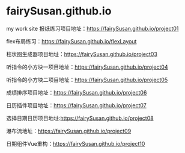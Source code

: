 # fairySusan.github.io
my work site
报纸练习项目地址：https://fairySusan.github.io/project01

flex布局练习：https://fairySusan.github.io/flexLayout

柱状图生成器项目地址：https://fairySusan.github.io/project03

听指令的小方块一项目地址：https://fairySusan.github.io/project04

听指令的小方块二项目地址：https://fairySusan.github.io/project05

成绩排序项目地址：https://fairySusan.github.io/project06

日历插件项目地址：https://fairySusan.github.io/project07

选择日期日历项目地址:https://fairySusan.github.io/project08

瀑布流地址：https://fairySusan.github.io/project09

日期组件Vue重构：https://fairySusan.github.io/project10
